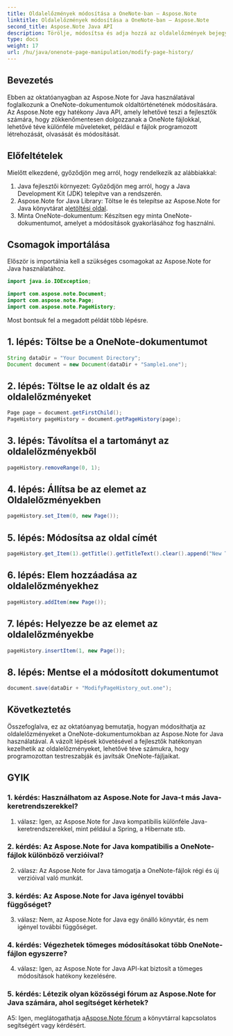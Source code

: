 ```yaml
---
title: Oldalelőzmények módosítása a OneNote-ban – Aspose.Note
linktitle: Oldalelőzmények módosítása a OneNote-ban – Aspose.Note
second_title: Aspose.Note Java API
description: Törölje, módosítsa és adja hozzá az oldalelőzmények bejegyzéseit zökkenőmentesen! Útmutató és kód lépésről lépésre a OneNote elsajátításához az Aspose.Note segítségével. #OneNote #Java #Aspose
type: docs
weight: 17
url: /hu/java/onenote-page-manipulation/modify-page-history/
---
```

## Bevezetés

Ebben az oktatóanyagban az Aspose.Note for Java használatával foglalkozunk a OneNote-dokumentumok oldaltörténetének módosítására. Az Aspose.Note egy hatékony Java API, amely lehetővé teszi a fejlesztők számára, hogy zökkenőmentesen dolgozzanak a OneNote fájlokkal, lehetővé téve különféle műveleteket, például e fájlok programozott létrehozását, olvasását és módosítását.

## Előfeltételek

Mielőtt elkezdené, győződjön meg arról, hogy rendelkezik az alábbiakkal:

1. Java fejlesztői környezet: Győződjön meg arról, hogy a Java Development Kit (JDK) telepítve van a rendszerén.
2.  Aspose.Note for Java Library: Töltse le és telepítse az Aspose.Note for Java könyvtárat a[letöltési oldal](https://releases.aspose.com/note/java/).
3. Minta OneNote-dokumentum: Készítsen egy minta OneNote-dokumentumot, amelyet a módosítások gyakorlásához fog használni.

## Csomagok importálása

Először is importálnia kell a szükséges csomagokat az Aspose.Note for Java használatához.

```java
import java.io.IOException;

import com.aspose.note.Document;
import com.aspose.note.Page;
import com.aspose.note.PageHistory;
```

Most bontsuk fel a megadott példát több lépésre.

## 1. lépés: Töltse be a OneNote-dokumentumot

```java
String dataDir = "Your Document Directory";
Document document = new Document(dataDir + "Sample1.one");
```

## 2. lépés: Töltse le az oldalt és az oldalelőzményeket

```java
Page page = document.getFirstChild();
PageHistory pageHistory = document.getPageHistory(page);
```

## 3. lépés: Távolítsa el a tartományt az oldalelőzményekből

```java
pageHistory.removeRange(0, 1);
```

## 4. lépés: Állítsa be az elemet az Oldalelőzményekben

```java
pageHistory.set_Item(0, new Page());
```

## 5. lépés: Módosítsa az oldal címét

```java
pageHistory.get_Item(1).getTitle().getTitleText().clear().append("New Title");
```

## 6. lépés: Elem hozzáadása az oldalelőzményekhez

```java
pageHistory.addItem(new Page());
```

## 7. lépés: Helyezze be az elemet az oldalelőzményekbe

```java
pageHistory.insertItem(1, new Page());
```

## 8. lépés: Mentse el a módosított dokumentumot

```java
document.save(dataDir + "ModifyPageHistory_out.one");
```

## Következtetés

Összefoglalva, ez az oktatóanyag bemutatja, hogyan módosíthatja az oldalelőzményeket a OneNote-dokumentumokban az Aspose.Note for Java használatával. A vázolt lépések követésével a fejlesztők hatékonyan kezelhetik az oldalelőzményeket, lehetővé téve számukra, hogy programozottan testreszabják és javítsák OneNote-fájljaikat.

## GYIK

### 1. kérdés: Használhatom az Aspose.Note for Java-t más Java-keretrendszerekkel?

1. válasz: Igen, az Aspose.Note for Java kompatibilis különféle Java-keretrendszerekkel, mint például a Spring, a Hibernate stb.

### 2. kérdés: Az Aspose.Note for Java kompatibilis a OneNote-fájlok különböző verzióival?

2. válasz: Az Aspose.Note for Java támogatja a OneNote-fájlok régi és új verzióival való munkát.

### 3. kérdés: Az Aspose.Note for Java igényel további függőséget?

3. válasz: Nem, az Aspose.Note for Java egy önálló könyvtár, és nem igényel további függőséget.

### 4. kérdés: Végezhetek tömeges módosításokat több OneNote-fájlon egyszerre?

4. válasz: Igen, az Aspose.Note for Java API-kat biztosít a tömeges módosítások hatékony kezelésére.

### 5. kérdés: Létezik olyan közösségi fórum az Aspose.Note for Java számára, ahol segítséget kérhetek?

 A5: Igen, meglátogathatja a[Aspose.Note fórum](https://forum.aspose.com/c/note/28) a könyvtárral kapcsolatos segítségért vagy kérdésért.
